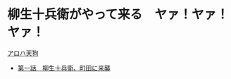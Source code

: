 # 柳生十兵衛がやって来る　ヤァ！ヤァ！ヤァ！

[アロハ天狗](https://twitter.com/Aloha_Tengu)

- [第一話　柳生十兵衛、町田に来襲](https://github.com/kasei-san/YYYYY/blob/master/01_%E7%AC%AC%E4%B8%80%E8%A9%B1%E3%80%80%E6%9F%B3%E7%94%9F%E5%8D%81%E5%85%B5%E8%A1%9B%E3%80%81%E7%94%BA%E7%94%B0%E3%81%AB%E6%9D%A5%E8%A5%B2.txt)



